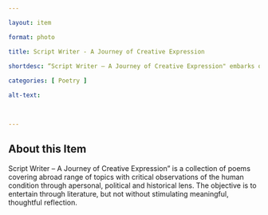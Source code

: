 ```yaml
--- 

layout: item 

format: photo 

title: Script Writer - A Journey of Creative Expression

shortdesc: “Script Writer – A Journey of Creative Expression" embarks on an intropsective and thought-provoking poetic journey with 'A Journey of Creative Expression,' where personal, political, and historical elements intertwine,inviting readers to both be entertained and inspired to reflect on the complexities of the human experience."
 
categories: [ Poetry ]

alt-text:  

 

--- 
```


## About this Item 

Script Writer – A Journey of Creative Expression” is a collection of poems covering abroad range of topics with critical observations of the human condition through apersonal, political and historical lens. The objective is to entertain through literature, but not without stimulating meaningful, thoughtful reflection.
